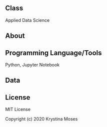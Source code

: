 ## Class
Applied Data Science

## About

## Programming Language/Tools
Python, Jupyter Notebook

## Data


## License
MIT License

Copyright (c) 2020 Krystina Moses
